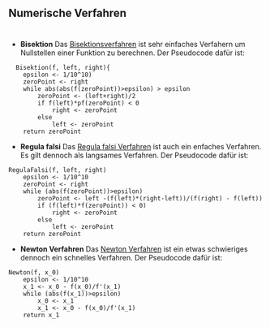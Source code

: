 ## Numerische Verfahren

# 

- **Bisektion**
Das [Bisektionsverfahren](https://de.wikipedia.org/wiki/Bisektion) ist sehr einfaches Verfahern um Nullstellen einer Funktion zu berechnen. Der Pseudocode dafür ist:

``` 
  Bisektion(f, left, right){
    epsilon <- 1/10^10)
    zeroPoint <- right
    while abs(abs(f(zeroPoint))>epsilon) > epsilon
        zeroPoint <- (left+right)/2
        if f(left)*pf(zeroPoint) < 0
            right <- zeroPoint        
        else
            left <- zeroPoint
    return zeroPoint
``` 
- **Regula falsi**
Das [Regula falsi Verfahren](https://de.wikipedia.org/wiki/Regula_falsi) ist auch ein enfaches Verfahren. Es gilt dennoch als langsames Verfahren. Der Pseudocode dafür ist:
``` 
RegulaFalsi(f, left, right)
    epsilon <- 1/10^10
    zeroPoint <- right
    while (abs(f(zeroPoint))>epsilon)
        zeroPoint <- left -(f(left)*(right-left))/(f(right) - f(left))             
        if (f(left)*f(zeroPoint)) < 0)
            right <- zeroPoint
        else
            left <- zeroPoint        
    return zeroPoint
``` 
- **Newton Verfahren**
Das [Newton Verfahren](https://de.wikipedia.org/wiki/Newtonverfahren) ist ein etwas schwieriges dennoch ein schnelles Verfahren. Der Pseudocode dafür ist:

``` 
Newton(f, x_0)
    epsilon <- 1/10^10
    x_1 <- x_0 - f(x_0)/f'(x_1)
    while (abs(f(x_1))>epsilon)
        x_0 <- x_1
        x_1 <- x_0 - f(x_0)/f'(x_1)
    return x_1         
``` 
